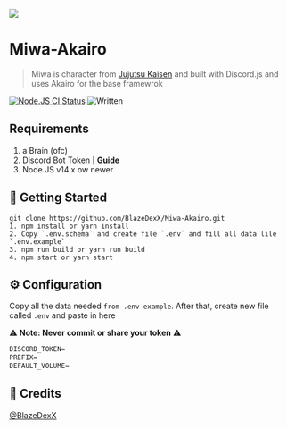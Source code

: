 <a href="https://github.com/BlazeDexX/Miwa-Akairo"> <img src="https://cdn.discordapp.com/avatars/791271223077109820/2df2155e7a2a6d25971f6bc5e59cbc65.png?size=4096"/></a>

# Miwa-Akairo
> Miwa is character from [Jujutsu Kaisen](https://jujutsu-kaisen.fandom.com/wiki/Kasumi_Miwa) and built with Discord.js and uses Akairo for the base framewrok


<a href="https://github.com/BlazeDexX/Miwa-Akairo/blob/main/package.json"><img src="https://img.shields.io/github/package-json/v/BlazeDexX/Miwa-Akairo" alt="Node.JS CI Status" /></a>
![Written](https://camo.githubusercontent.com/a3544e8c62ffc6f9b9dfbbfe7e280b9d22db60ad526dee467542e88b020ad6f3/68747470733a2f2f62616467656e2e6e65742f62616467652f69636f6e2f747970657363726970743f69636f6e3d74797065736372697074266c6162656c)

## Requirements

1. a Brain (ofc)
2. Discord Bot Token | **[Guide](https://discordjs.guide/preparations/setting-up-a-bot-application.html#creating-your-bot)**
3. Node.JS v14.x ow newer

## 🚀 Getting Started
```
git clone https://github.com/BlazeDexX/Miwa-Akairo.git
1. npm install or yarn install
2. Copy `.env.schema` and create file `.env` and fill all data lile `.env.example`
3. npm run build or yarn run build
4. npm start or yarn start
```

## ⚙️ Configuration
Copy all the data needed `from .env-example`. After that, create new file called `.env` and paste in here

⚠️ **Note: Never commit or share your token** ⚠️

```md
DISCORD_TOKEN=
PREFIX=
DEFAULT_VOLUME=
```

## 📝 Credits
[@BlazeDexX](https://github.com/BlazeDexX)
